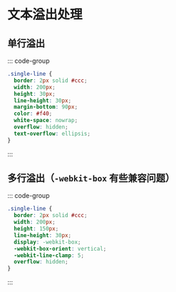 # 文本溢出处理

<article-info/>

## 单行溢出

::: code-group

```css
.single-line {
  border: 2px solid #ccc;
  width: 200px;
  height: 30px;
  line-height: 30px;
  margin-bottom: 90px;
  color: #f40;
  white-space: nowrap;
  overflow: hidden;
  text-overflow: ellipsis;
}
```

:::

## 多行溢出（`-webkit-box` 有些兼容问题）

::: code-group

```css
.single-line {
  border: 2px solid #ccc;
  width: 200px;
  height: 150px;
  line-height: 30px;
  display: -webkit-box;
  -webkit-box-orient: vertical;
  -webkit-line-clamp: 5;
  overflow: hidden;
}
```

:::
